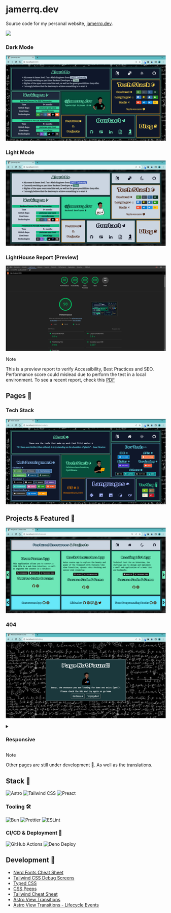 # jamerrq.dev

Source code for my personal website, [jamerrq.dev](https://jamerrq.dev).

![](https://img.shields.io/badge/Made%20with-Astro%20💙-orange?style=for-the-badge&logo=astro&logoColor=orange)

### Dark Mode

![v5_dark](./lib/snaps/v5_dark.png)

### Light Mode

![v5_light](./lib/snaps/v5_light.png)

### LightHouse Report (Preview)

![LightHouse Score](./lib/lighthouse/preview-report.png)

> [!NOTE]
> This is a preview report to verify Accessibility, Best Practices and SEO.
> Performance score could mislead due to perform the test in a local environment.
> To see a recent report, check this [PDF](./lib/lighthouse/jan-14.pdf)

## Pages 📄

### Tech Stack

![Tech Stack](./lib/pages/tech-stack.png)

## Projects & Featured 🚀

![Featured & Projects](./lib/pages/featured-and-projects.png)

### 404

![404](./lib/pages/404.png)

<details closed>

<summary>

### Responsive

</summary>

![Responsive](./lib/pages/responsive.png)

</details>

> [!NOTE]
> Other pages are still under development 🚧. As well as the translations.

## Stack 🥞

![Astro](https://img.shields.io/badge/-Astro-000000?style=flat-square&logo=astro&logoColor=white)
![Tailwind
CSS](https://img.shields.io/badge/-Tailwind%20CSS-38B2AC?style=flat-square&logo=tailwind-css&logoColor=white)
![Preact](https://img.shields.io/badge/-Preact-673AB8?style=flat-square&logo=preact&logoColor=white)

### Tooling 🛠️

![Bun](https://img.shields.io/badge/-Bun-FF3E00?style=flat-square&logo=bun&logoColor=white)
![Prettier](https://img.shields.io/badge/-Prettier-F7B93E?style=flat-square&logo=prettier&logoColor=white)
![ESLint](https://img.shields.io/badge/-ESLint-4B32C3?style=flat-square&logo=eslint&logoColor=white)

### CI/CD & Deployment 🚀

![GitHub Actions](https://img.shields.io/badge/-GitHub%20Actions-2088FF?style=flat-square&logo=github-actions&logoColor=white)
![Deno Deploy](https://img.shields.io/badge/-Deno%20Deploy-000000?style=flat-square&logo=deno&logoColor=white)

## Development 🤖

- [Nerd Fonts Cheat Sheet](https://www.nerdfonts.com/cheat-sheet)
- [Tailwind CSS Debug Screens](https://github.com/jorenvanhee/tailwindcss-debug-screens)
- [Typed CSS](https://typedcss.com/)
- [CSS Peeps](https://css-peeps.com/)
- [Tailwind Cheat Sheet](https://tailwindcomponents.com/cheatsheet/)
- [Astro View Transitions](https://docs.astro.build/en/guides/view-transitions/)
- [Astro View Transitions - Lifecycle Events](https://docs.astro.build/en/guides/view-transitions/#lifecycle-events)
